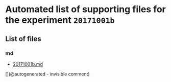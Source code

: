 # Automated list of supporting files for the __experiment `20171001b`__

## List of files

### md

* [20171001b.md](/us-draindump/exp/20171001b.md)


[](@autogenerated - invisible comment)